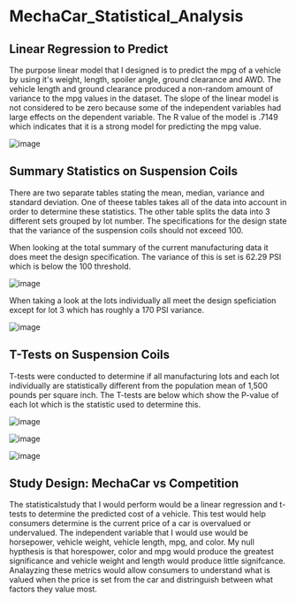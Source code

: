 # MechaCar_Statistical_Analysis

## Linear Regression to Predict

The purpose linear model that I designed is to predict the mpg of a vehicle by using it's weight, length, spoiler angle, ground clearance and AWD. The vehicle length and ground clearance produced a non-random amount of variance to the mpg values in the dataset. The slope of the linear model is not considered to be zero because some of the independent variables had large effects on the dependent variable. The R value of the model is .7149 which indicates that it is a strong model for predicting the mpg value. 

![image](https://user-images.githubusercontent.com/87450415/149433391-18dab7bb-013d-4a9b-9ee6-2ab90ae97d93.png)


## Summary Statistics on Suspension Coils

There are two separate tables stating the mean, median, variance and standard deviation. One of theese tables takes all of the data into account in order to determine these statistics. The other table splits the data into 3 different sets grouped by lot number. The specifications for the design state that the variance of the suspension coils should not exceed 100. 

When looking at the total summary of the current manufacturing data it does meet the design specification. The variance of this is set is 62.29 PSI which is below the 100 threshold. 

![image](https://user-images.githubusercontent.com/87450415/149436449-deadbe38-29d8-4d66-ba9f-4ee628b20fdb.png)

When taking a look at the lots individually all meet the design speficiation except for lot 3 which has roughly a 170 PSI variance. 

![image](https://user-images.githubusercontent.com/87450415/149436041-b13a98e4-f78f-4043-bf88-9f300f5bb1a5.png)


## T-Tests on Suspension Coils

T-tests were conducted to determine if all manufacturing lots and each lot individually are statistically different from the population mean of 1,500 pounds per square inch. The T-tests are below which show the P-value of each lot which is the statistic used to determine this. 

![image](https://user-images.githubusercontent.com/87450415/149609228-d300ef4c-1628-4f8f-86d8-61fce915ff14.png)

![image](https://user-images.githubusercontent.com/87450415/149609239-15c92d3b-784d-48ec-aebd-8d5dca1f29a3.png)

![image](https://user-images.githubusercontent.com/87450415/149609247-37abe430-9891-4748-bbc8-f23fb9df875f.png)



## Study Design: MechaCar vs Competition

The statisticalstudy that I would perform would be a linear regression and t-tests to determine the predicted cost of a vehicle. This test would help consumers determine is the current price of a car is overvalued or undervalued. The independent variable that I would use would be horsepower, vehicle weight, vehicle length, mpg, and color. My null hypthesis is that horespower, color and mpg would produce the greatest significance and vehicle weight and length would produce little signifcance. Analayzing these metrics would allow consumers to understand what is valued when the price is set from the car and distringuish between what factors they value most. 



